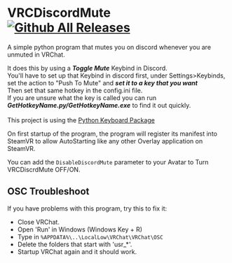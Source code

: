 # VRCDiscordMute [![Github All Releases](https://img.shields.io/github/downloads/i5ucc/VRCDiscordMute/total.svg)](https://github.com/I5UCC/VRCDiscordMute/releases/latest)
A simple python program that mutes you on discord whenever you are unmuted in VRChat.

It does this by using a ***Toggle Mute*** Keybind in Discord. <br>
You'll have to set up that Keybind in discord first, under Settings>Keybinds, set the action to "Push To Mute" and ***set it to a key that you want*** <br>
Then set that same hotkey in the config.ini file. <br>
If you are unsure what the key is called you can run ***GetHotkeyName.py/GetHotkeyName.exe*** to find it out quickly. <br><br>
This project is using the [Python Keyboard Package](https://github.com/boppreh/keyboard) <br>

On first startup of the program, the program will register its manifest into SteamVR to allow AutoStarting like any other Overlay application on SteamVR.

You can add the ```DisableDiscordMute``` parameter to your Avatar to Turn VRCDiscrdMute OFF/ON.

## OSC Troubleshoot

If you have problems with this program, try this to fix it:
- Close VRChat.
- Open 'Run' in Windows (Windows Key + R)
- Type in `%APPDATA%\..\LocalLow\VRChat\VRChat\OSC`
- Delete the folders that start with 'usr_*'.
- Startup VRChat again and it should work.
